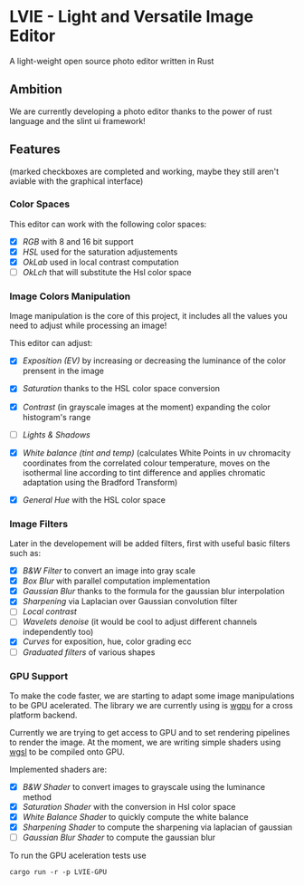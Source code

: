 # LVIE - Light and Versatile Image Editor
A light-weight open source photo editor written in Rust

## Ambition
We are currently developing a photo editor thanks to the power of rust language and the slint ui framework!

## Features
(marked checkboxes are completed and working, maybe they still aren't aviable with the graphical interface)

### Color Spaces
This editor can work with the following color spaces:
- [X] *RGB* with 8 and 16 bit support
- [X] *HSL* used for the saturation adjustements
- [X] *OkLab* used in local contrast computation
- [ ] *OkLch* that will substitute the Hsl color space

### Image Colors Manipulation
Image manipulation is the core of this project, it includes all the values you need to adjust while processing an image!

This editor can adjust:
- [X] *Exposition (EV)* by increasing or decreasing the luminance of the color prensent in the image
- [X] *Saturation* thanks to the HSL color space conversion
- [X] *Contrast* (in grayscale images at the moment) expanding the color histogram's range
- [ ] *Lights & Shadows*
- [X] *White balance (tint and temp)* (calculates White Points in uv chromacity coordinates from the correlated colour temperature, moves on the isothermal line according to tint difference and applies chromatic adaptation using the Bradford Transform)
- [X] *General Hue* with the HSL color space


### Image Filters
Later in the developement will be added filters, first with useful basic filters such as:
- [X] *B&W Filter* to convert an image into gray scale
- [X] *Box Blur* with parallel computation implementation
- [X] *Gaussian Blur* thanks to the formula for the gaussian blur interpolation
- [X] *Sharpening* via Laplacian over Gaussian convolution filter
- [ ] *Local contrast*
- [ ] *Wavelets denoise* (it would be cool to adjust different channels independently too)
- [X] *Curves* for exposition, hue, color grading ecc
- [ ] *Graduated filters* of various shapes

### GPU Support
To make the code faster, we are starting to adapt some image manipulations to be GPU acelerated.
The library we are currently using is [wgpu](https://github.com/gfx-rs/wgpu) for a cross platform backend.

Currently we are trying to get access to GPU and to set rendering pipelines to render the image.
At the moment, we are writing simple shaders using [wgsl](https://www.w3.org/TR/WGSL/) to be compiled onto GPU.

Implemented shaders are:
- [X] *B&W Shader* to convert images to grayscale using the luminance method
- [X] *Saturation Shader* with the conversion in Hsl color space
- [X] *White Balance Shader* to quickly compute the white balance
- [X] *Sharpening Shader* to compute the sharpening via laplacian of gaussian
- [ ] *Gaussian Blur Shader* to compute the gaussian blur

To run the GPU aceleration tests use

<code>cargo run -r -p LVIE-GPU</code>
